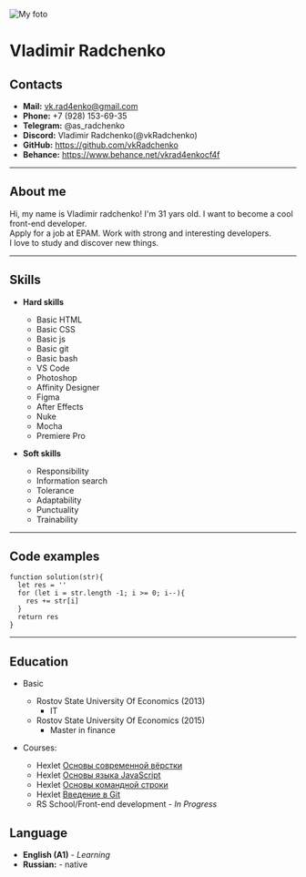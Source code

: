 ![My foto](https://drive.google.com/file/d/15sezfJJo8AQbXNtWK9popSzyBq58RC06/view?usp=sharing)

# Vladimir Radchenko

## Contacts

- **Mail:** vk.rad4enko@gmail.com
- **Phone:** +7 (928) 153-69-35
- **Telegram:** @as_radchenko
- **Discord:** Vladimir Radchenko(@vkRadchenko)
- **GitHub:** https://github.com/vkRadchenko
- **Behance:** https://www.behance.net/vkrad4enkocf4f

---

## About me

Hi, my name is Vladimir radchenko! I'm 31 yars old.
I want to become a cool front-end developer.  
Apply for a job at EPAM. Work with strong and interesting developers.  
I love to study and discover new things.

---

## Skills

- **Hard skills**

  - Basic HTML
  - Basic CSS
  - Basic js
  - Basic git
  - Basic bash
  - VS Code
  - Photoshop
  - Affinity Designer
  - Figma
  - After Effects
  - Nuke
  - Mocha
  - Premiere Pro

- **Soft skills**
  - Responsibility
  - Information search
  - Tolerance
  - Adaptability
  - Punctuality
  - Trainability

---

## Code examples

```
function solution(str){
  let res = ''
  for (let i = str.length -1; i >= 0; i--){
    res += str[i]
  }
  return res
}
```

---

## Education

- Basic

  - Rostov State University Of Economics (2013)
    - IT
  - Rostov State University Of Economics (2015)
    - Master in finance

- Courses:

  - Hexlet [Основы современной вёрстки](https://ru.hexlet.io/courses/layout-designer-basics)
  - Hexlet [Основы языка JavaScript](https://ru.hexlet.io/courses/js-basics)
  - Hexlet [Основы командной строки](https://ru.hexlet.io/courses/cli-basics)
  - Hexlet [Введение в Git](https://ru.hexlet.io/courses/intro_to_git)
  - RS School/Front-end development - _In Progress_

## Language

- **English (A1)** - _Learning_
- **Russian:** - native
